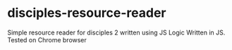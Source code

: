 # disciples-resource-reader
Simple resource reader for disciples 2 written using JS
Logic Written in JS. Tested on Chrome browser
